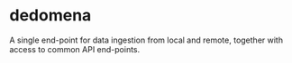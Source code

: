 # dedomena
A single end-point for data ingestion from local and remote, together with access to common API end-points.

